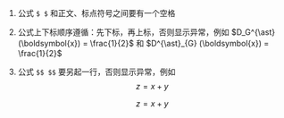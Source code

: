 1. 公式 `$ $` 和正文、标点符号之间要有一个空格 ` `

2. 公式上下标顺序遵循：先下标，再上标，否则显示异常，例如 $D_G^{\ast} (\boldsymbol{x}) = \frac{1}{2}$ 和 $D^{\ast}_{G} (\boldsymbol{x}) = \frac{1}{2}$ 

3. 公式 `$$ $$` 要另起一行，否则显示异常，例如 $$ z = x + y $$

   $$z = x + y$$

